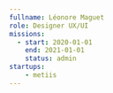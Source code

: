 ```yaml
---
fullname: Léonore Maguet
role: Designer UX/UI
missions:
  - start: 2020-01-01
    end: 2021-01-01
    status: admin
startups:
    - metiis
---
```

